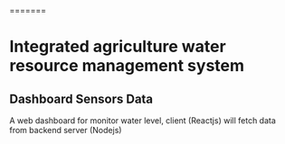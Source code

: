
=======
# Integrated agriculture water resource management system
## Dashboard Sensors Data 


A web dashboard for monitor water level, client (Reactjs) will fetch data from backend server (Nodejs)



